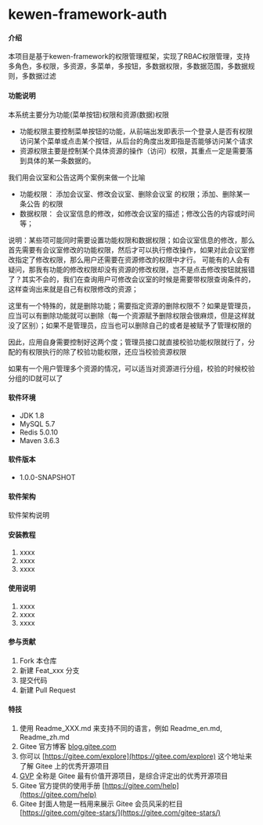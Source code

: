 # kewen-framework-auth

#### 介绍

本项目是基于kewen-framework的权限管理框架，实现了RBAC权限管理，支持多角色，多权限，多资源，多菜单，多按钮，多数据权限，多数据范围，多数据规则，多数据过滤

#### 功能说明

本系统主要分为功能(菜单按钮)权限和资源(数据)权限

- 功能权限主要控制菜单按钮的功能，从前端出发即表示一个登录人是否有权限访问某个菜单或点击某个按钮，从后台的角度出发即指是否能够访问某个请求
- 资源权限主要是控制某个具体资源的操作（访问）权限，其重点一定是需要落到具体的某一条数据的。

我们用会议室和公告这两个案例来做一个比喻

- 功能权限： 添加会议室、修改会议室、删除会议室 的权限；添加、删除某一条公告 的权限
- 数据权限： 会议室信息的修改，如修改会议室的描述；修改公告的内容或时间等；

说明：某些项可能同时需要设置功能权限和数据权限；如会议室信息的修改，那么首先需要有会议室修改的功能权限，然后才可以执行修改操作，如果对此会议室修改指定了修改权限，那么用户还需要在资源修改的权限中才行。
可能有的人会有疑问，那我有功能的修改权限却没有资源的修改权限，岂不是点击修改按钮就报错了？其实不会的，我们在查询用户可修改会议室的时候是需要带权限查询条件的，这样查询出来就是自己有权限修改的资源；

这里有一个特殊的，就是删除功能；需要指定资源的删除权限不？如果是管理员，应当可以有删除功能就可以删除（每一个资源赋予删除权限会很麻烦，但是这样就没了区别）；如果不是管理员，应当也可以删除自己的或者是被赋予了管理权限的

因此，应用自身需要控制好这两个度；管理员接口就直接校验功能权限就行了，分配的有权限执行的除了校验功能权限，还应当校验资源权限

如果有一个用户管理多个资源的情况，可以适当对资源进行分组，校验的时候校验分组的ID就可以了






#### 软件环境

- JDK 1.8
- MySQL 5.7
- Redis 5.0.10
- Maven 3.6.3



#### 软件版本

- 1.0.0-SNAPSHOT

#### 软件架构
软件架构说明


#### 安装教程

1.  xxxx
2.  xxxx
3.  xxxx

#### 使用说明

1.  xxxx
2.  xxxx
3.  xxxx

#### 参与贡献

1.  Fork 本仓库
2.  新建 Feat_xxx 分支
3.  提交代码
4.  新建 Pull Request


#### 特技

1.  使用 Readme\_XXX.md 来支持不同的语言，例如 Readme\_en.md, Readme\_zh.md
2.  Gitee 官方博客 [blog.gitee.com](https://blog.gitee.com)
3.  你可以 [https://gitee.com/explore](https://gitee.com/explore) 这个地址来了解 Gitee 上的优秀开源项目
4.  [GVP](https://gitee.com/gvp) 全称是 Gitee 最有价值开源项目，是综合评定出的优秀开源项目
5.  Gitee 官方提供的使用手册 [https://gitee.com/help](https://gitee.com/help)
6.  Gitee 封面人物是一档用来展示 Gitee 会员风采的栏目 [https://gitee.com/gitee-stars/](https://gitee.com/gitee-stars/)
